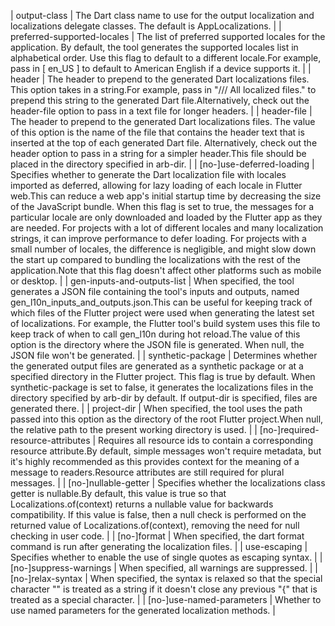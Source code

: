 | output-class                      | The Dart class name to use for the output localization and localizations delegate classes. The default is AppLocalizations. |
| preferred-supported-locales       | The list of preferred supported locales for the application. By default, the tool generates the supported locales list in alphabetical order. Use this flag to default to a different locale.For example, pass in [ en_US ] to default to American English if a device supports it. |
| header                            | The header to prepend to the generated Dart localizations files. This option takes in a string.For example, pass in "/// All localized files." to prepend this string to the generated Dart file.Alternatively, check out the header-file option to pass in a text file for longer headers. |
| header-file                       | The header to prepend to the generated Dart localizations files. The value of this option is the name of the file that contains the header text that is inserted at the top of each generated Dart file.  Alternatively, check out the header option to pass in a string for a simpler header.This file should be placed in the directory specified in arb-dir. |
| [no-]use-deferred-loading         | Specifies whether to generate the Dart localization file with locales imported as deferred, allowing for lazy loading of each locale in Flutter web.This can reduce a web app's initial startup time by decreasing the size of the JavaScript bundle. When this flag is set to true, the messages for a particular locale are only downloaded and loaded by the Flutter app as they are needed. For projects with a lot of different locales and many localization strings, it can improve performance to defer loading. For projects with a small number of locales, the difference is negligible, and might slow down the start up compared to bundling the localizations with the rest of the application.Note that this flag doesn't affect other platforms such as mobile or desktop. |
| gen-inputs-and-outputs-list      | When specified, the tool generates a JSON file containing the tool's inputs and outputs, named gen_l10n_inputs_and_outputs.json.This can be useful for keeping track of which files of the Flutter project were used when generating the latest set of localizations.  For example, the Flutter tool's build system uses this file to keep track of when to call gen_l10n during hot reload.The value of this option is the directory where the JSON file is generated.  When null, the JSON file won't be generated. |
| synthetic-package                 | Determines  whether the generated output files are generated as a synthetic package or at a specified directory in the Flutter project. This flag is true by default. When synthetic-package is set to false, it generates the localizations files in the directory specified by arb-dir by default. If output-dir is specified, files are generated there. |
| project-dir                       | When specified, the tool uses the path passed into this option as the directory of the root Flutter project.When null, the relative path to the present working directory is used. |
| [no-]required-resource-attributes | Requires all resource ids to contain a corresponding resource attribute.By default, simple messages won't require metadata, but it's highly recommended as this provides context for the meaning of a message to readers.Resource attributes are still required for plural messages. |
| [no-]nullable-getter              | Specifies whether the localizations class getter is nullable.By default, this value is true so that Localizations.of(context) returns a nullable value for backwards compatibility. If this value is false, then a null check is performed on the returned value of Localizations.of(context), removing the need for null checking in user code. |
| [no-]format                       | When specified, the dart format command is run after generating the localization files. |
| use-escaping                      | Specifies whether to enable the use of single quotes as escaping syntax. |
| [no-]suppress-warnings            | When specified, all warnings are suppressed. |
| [no-]relax-syntax                 | When specified, the syntax is relaxed so that the special character "" is treated as a string if it doesn't close any previous "{" that is treated as a special character. |
| [no-]use-named-parameters         | Whether to use named parameters for the generated localization methods. |
